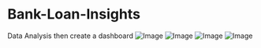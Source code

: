 # Bank-Loan-Insights
Data Analysis then create a dashboard
![Image](https://github.com/user-attachments/assets/97b8f19b-0c36-4542-b804-1cb8db5a1894)
![Image](https://github.com/user-attachments/assets/1c237ff2-25e5-48ac-8859-70cde062a76f)
![Image](https://github.com/user-attachments/assets/9889b810-f908-4a83-9958-5435aebb926d)
![Image](https://github.com/user-attachments/assets/f2cc26d6-21db-4584-85ac-632363f1f6b0)
